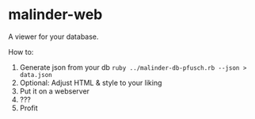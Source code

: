 # malinder-web

A viewer for your database.

How to:
1. Generate json from your db `ruby ../malinder-db-pfusch.rb --json > data.json`
2. Optional: Adjust HTML & style to your liking
3. Put it on a webserver
4. ???
5. Profit
